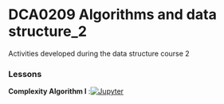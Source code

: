 # DCA0209 Algorithms and data structure_2
Activities developed during the data structure course 2


### Lessons
**Complexity Algorithm I** :[![Jupyter](https://img.shields.io/badge/-Notebook-191A1B?style=flat-square&logo=jupyter)]()
